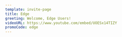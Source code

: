 ```yaml
---
template: invite-page
title: Edge
greeting: Welcome, Edge Users!
videoURL: https://www.youtube.com/embed/UOESx14TIZY
promoCode: edge
---
```


